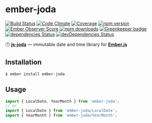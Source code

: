 # ember-joda
[![Build Status](https://travis-ci.org/buschtoens/ember-joda.svg?branch=master)][travis]
[![Code Climate](https://codeclimate.com/github/buschtoens/ember-joda/badges/gpa.svg)][codeclimate]
[![Coverage](https://codeclimate.com/github/buschtoens/ember-joda/badges/coverage.svg)][codeclimate]
[![npm version](https://badge.fury.io/js/ember-joda.svg)][npm]
[![Ember Observer Score](https://emberobserver.com/badges/ember-joda.svg)][e-observer]
[![npm downloads](https://img.shields.io/npm/dt/ember-joda.svg)][npm]
[![Greenkeeper badge](https://badges.greenkeeper.io/buschtoens/ember-yoda.svg)](https://greenkeeper.io/)
[![dependencies Status](https://david-dm.org/buschtoens/ember-yoda/status.svg)](https://david-dm.org/buschtoens/ember-yoda)
[![devDependencies Status](https://david-dm.org/buschtoens/ember-yoda/dev-status.svg)](https://david-dm.org/buschtoens/ember-yoda?type=dev)

:clock2: [**js-joda**][joda] — immutable date and time library for [**Ember.js**][ember]

[joda]:        https://github.com/js-joda/js-joda
[ember]:       https://github.com/emberjs/ember.js
[npm]:         https://www.npmjs.com/package/ember-joda
[travis]:      https://travis-ci.org/buschtoens/ember-joda
[codeclimate]: https://codeclimate.com/github/buschtoens/ember-joda
[e-observer]:  https://emberobserver.com/addons/ember-joda

## Installation

```
$ ember install ember-joda
```

## Usage

```js
import { LocalDate, YearMonth } from 'ember-joda';
// or
import { LocalDate } from 'ember-joda/LocalDate';
import { YearMonth } from 'ember-joda/YearMonth';
```
